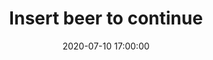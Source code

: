 ---
date: 2020-07-10 17:00:00
title: Insert beer to continue
description: Got a beer? Game retro style.
category: benove
background: '#230187'
featuredImage: ../static/assets/img/benove/insert-beer-to-continue.png
colab55: https://www.colab55.com/@benove/tees/insert-beer-to-continue
redbubble:  https://www.redbubble.com/shop/ap/51792278
society6: https://society6.com/product/insert-beer-to-continue_print?sku=s6-14324488p4a1v45
---